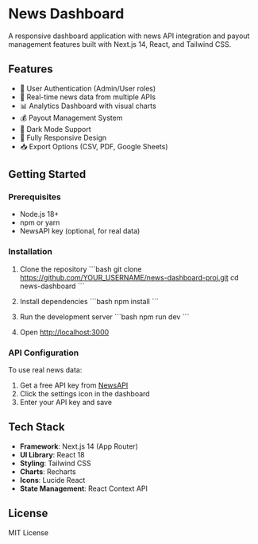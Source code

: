 # News Dashboard

A responsive dashboard application with news API integration and payout management features built with Next.js 14, React, and Tailwind CSS.

## Features

- 🔐 User Authentication (Admin/User roles)
- 📰 Real-time news data from multiple APIs
- 📊 Analytics Dashboard with visual charts
- 💰 Payout Management System
- 🎨 Dark Mode Support
- 📱 Fully Responsive Design
- 📥 Export Options (CSV, PDF, Google Sheets)



## Getting Started

### Prerequisites

- Node.js 18+
- npm or yarn
- NewsAPI key (optional, for real data)

### Installation

1. Clone the repository
\`\`\`bash
git clone https://github.com/YOUR_USERNAME/news-dashboard-proj.git
cd news-dashboard
\`\`\`

2. Install dependencies
\`\`\`bash
npm install
\`\`\`

3. Run the development server
\`\`\`bash
npm run dev
\`\`\`

4. Open [http://localhost:3000](http://localhost:3000)

### API Configuration

To use real news data:
1. Get a free API key from [NewsAPI](https://newsapi.org/)
2. Click the settings icon in the dashboard
3. Enter your API key and save

## Tech Stack

- **Framework**: Next.js 14 (App Router)
- **UI Library**: React 18
- **Styling**: Tailwind CSS
- **Charts**: Recharts
- **Icons**: Lucide React
- **State Management**: React Context API

## License

MIT License
